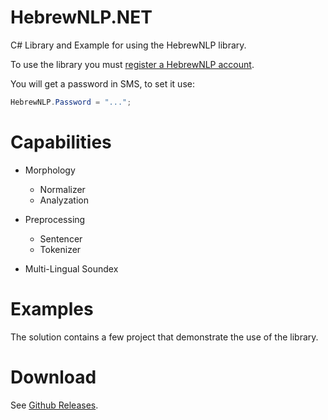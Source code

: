 # HebrewNLP.NET
C# Library and Example for using the HebrewNLP library.

To use the library you must [register a HebrewNLP account](http://hebrew-nlp.co.il/registration).

You will get a password in SMS, to set it use:
```cs
HebrewNLP.Password = "...";
```

# Capabilities 
- Morphology
	- Normalizer
	- Analyzation

- Preprocessing
	- Sentencer
	- Tokenizer
	
- Multi-Lingual Soundex

# Examples

The solution contains a few project that demonstrate the use of the library.

# Download

See [Github Releases](https://github.com/HebrewNLP/HebrewNLP.NET/releases/tag/1.4.0).
